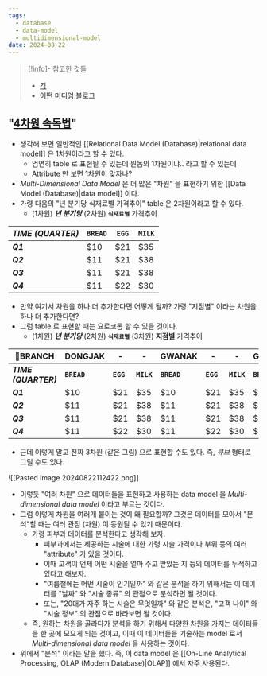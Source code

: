 ```yaml
---
tags:
  - database
  - data-model
  - multidimensional-model
date: 2024-08-22
---
```

> [!info]- 참고한 것들
> - [긱](https://www.geeksforgeeks.org/multidimensional-data-model/)
> - [어떤 미디엄 블로그](https://medium.com/@parklaus1078/olap-302f30c0d0c5)

## "[4차원 속독법](https://www.4dsrs.com/)"

- 생각해 보면 일반적인 [[Relational Data Model (Database)|relational data model]] 은 1차원이라고 할 수 있다.
	- 엄연히 table 로 표현될 수 있는데 뭔놈의 1차원이냐.. 라고 할 수 있는데
	- Attribute 만 보면 1차원이 맞자나?
- *Multi-Dimensional Data Model* 은 더 많은 "차원" 을 표현하기 위한 [[Data Model (Database)|data model]] 이다.
- 가령 다음의 "년 분기당 식재료별 가격추이" table 은 2차원이라고 할 수 있다.
	- (1차원) ***년 분기당*** (2차원) **`식재료별`** 가격추이

| *TIME (QUARTER)* | `BREAD` | `EGG` | `MILK` |
| ---------------- | ------- | ----- | ------ |
| ***Q1***         | $10     | $21   | $35    |
| ***Q2***         | $11     | $21   | $38    |
| ***Q3***         | $11     | $21   | $38    |
| ***Q4***         | $11     | $22   | $30    |

- 만약 여기서 차원을 하나 더 추가한다면 어떻게 될까? 가령 "지점별" 이라는 차원을 하나 더 추가한다면?
- 그럼 table 로 표현할 때는 요로코롬 할 수 있을 것이다.
	- (1차원) ***년 분기당*** (2차원) **`식재료별`** (3차원) **지점별** 가격추이

| BRANCH              | DONGJAK     | -         | -          | GWANAK      | -         | -          | GANGNAM     | -         | -          |
| -------------------- | ----------- | --------- | ---------- | ----------- | --------- | ---------- | ----------- | --------- | ---------- |
| ***TIME (QUARTER)*** | **`BREAD`** | **`EGG`** | **`MILK`** | **`BREAD`** | **`EGG`** | **`MILK`** | **`BREAD`** | **`EGG`** | **`MILK`** |
| ***Q1***                 | $10         | $21       | $35        | $10         | $21       | $35        | $10         | $21       | $35        |
| ***Q2***                 | $11         | $21       | $38        | $11         | $21       | $38        | $11         | $21       | $38        |
| ***Q3***                 | $11         | $21       | $38        | $11         | $21       | $38        | $11         | $21       | $38        |
| ***Q4***                 | $11         | $22       | $30        | $11         | $22       | $30        | $11         | $22       | $30        |

- 근데 이렇게 말고 진짜 3차원 (같은 그림) 으로 표현할 수도 있다. 즉, *큐브* 형태로 그릴 수도 있다.

![[Pasted image 20240822112422.png]]

- 이렇듯 "여러 차원" 으로 데이터들을 표현하고 사용하는 data model 을 *Multi-dimensional data model* 이라고 부르는 것이다.
- 그럼 이렇게 차원을 여러개 붙이는 것이 왜 필요할까? 그것은 데이터를 모아서 "분석"할 때는 여러 관점 (차원) 이 동원될 수 있기 때문이다.
	- 가령 피부과 데이터를 분석한다고 생각해 보자.
		- 피부과에서는 제공하는 시술에 대한 가령 시술 가격이나 부위 등의 여러 "attribute" 가 있을 것이다.
		- 이때 고객이 언제 어떤 시술을 얼마 주고 받았는 지 등의 데이터를 누적하고 있다고 해보자.
		- "여름철에는 어떤 시술이 인기일까" 와 같은 분석을 하기 위해서는 이 데이터를 "날짜" 와 "시술 종류" 의 관점으로 분석하면 될 것이다.
		- 또는, "20대가 자주 하는 시술은 무엇일까" 와 같은 분석은, "고객 나이" 와 "시술 정보" 의 관점으로 바라보면 될 것이다.
	- 즉, 원하는 차원을 골라다가 분석을 하기 위해서 다양한 차원을 가지는 데이터들을 한 곳에 모으게 되는 것이고, 이때 이 데이터들을 기술하는 model 로서 *Multi-dimensional data model* 을 사용하는 것이다.
- 위에서 "분석" 이라는 말을 했다. 즉, 이 data model 은 [[On-Line Analytical Processing, OLAP (Modern Database)|OLAP]] 에서 자주 사용된다.